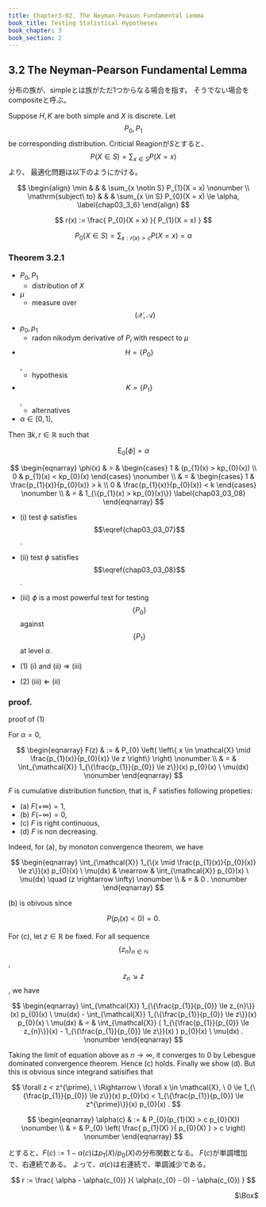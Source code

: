```yaml
---
title: Chapter3-02. The Neyman-Peason Fundamental Lemma
book_title: Testing Statistical Hypotheses
book_chapter: 3
book_section: 2
---
```


## 3.2 The Neyman-Pearson Fundamental Lemma
分布の族が、simpleとは族がただ1つからなる場合を指す。
そうでない場合をcompositeと呼ぶ。

Suppose $H, K$ are both simple and $X$ is discrete.
Let $$P_{0}, P_{1}$$ be corresponding distribution.
Criticial Reagionが$S$とすると、$$P(X \in S) = \sum_{x \in S}P(X = x)$$より、 最適化問題は以下のようにかける。

$$
\begin{align}
    \min
    & & &
        \sum_{x \notin S}
            P_{1}(X = x)
    \nonumber
    \\
    \mathrm{subject\ to}
    & & &
        \sum_{x \in S}
            P_{0}(X = x)
        \le
        \alpha,
        \label{chap03_3_6}
\end{align}
$$

$$
    r(x)
    :=
    \frac{
        P_{0}(X = x)
    }{
        P_{1}(X = x)
    }
$$

$$
    P_{0}(X \in S)
    =
    \sum_{x:r(x) > c}
        P(X = x)
    = \alpha
$$

### Theorem 3.2.1
* $P_{0}, P_{1}$
    * distribution of $X$
* $\mu$
    * measure over $$(\mathcal{X}, \mathcal{A})$$
* $p_{0}, p_{1}$
    * radon nikodym derivative of $P_{i}$ with respect to $\mu$
* $$H = \{P_{0}\}$$,
    * hypothesis
* $$K = \{P_{1}\}$$,
    * alternatives
* $\alpha \in [0, 1]$,

Then $\exists k, r \in \mathbb{R}$ such that

$$
\begin{equation}
    \mathrm{E}_{0}
    \left[
        \phi
    \right]
    =
    \alpha
    \label{chap03_03_07}
\end{equation}
$$

$$
\begin{eqnarray}
    \phi(x)
    & = &
        \begin{cases}
            1
            &
                (p_{1}(x) > kp_{0}(x))
                \\
            0
            &
                p_{1}(x) < kp_{0}(x)
        \end{cases}
    \nonumber
    \\
    & = &
        \begin{cases}
            1
            &
                \frac{p_{1}(x)}{p_{0}(x)} > k
            \\
            0
            &
                \frac{p_{1}(x)}{p_{0}(x)} < k
        \end{cases}
    \nonumber
    \\
    & = &
        1_{\{p_{1}(x) > kp_{0}(x)\}}
    \label{chap03_03_08}
\end{eqnarray}
$$

* (i) test $\phi$ satisfies $$\eqref{chap03_03_07}$$.
* (ii) test $\phi$ satisfies $$\eqref{chap03_03_08}$$.
* (iii) $\phi$ is a most powerful test for testing $$\{P_{0}\}$$ against $$\{P_{1}\}$$ at level $\alpha$.


* (1) (i) and (ii) $\Rightarrow$ (iii)
* (2) (iii) $\Leftarrow$ (ii)

### proof.
proof of (1)

For $\alpha = 0$,

$$
\begin{eqnarray}
    F(z)
    & := &
        P_{0}
        \left(
            \left\{
                x \in \mathcal{X}
                \mid
                \frac{p_{1}(x)}{p_{0}(x)} \le z
            \right\}
        \right)
    \nonumber
    \\
    & = &
        \int_{\mathcal{X}}
            1_{\{\frac{p_{1}}{p_{0}} \le z\}}(x)
            p_{0}(x)
        \ \mu(dx)
    \nonumber
\end{eqnarray}
$$

$F$ is cumulative distribution function, that is, $F$ satisfies following propeties:

* (a) $F(+\infty) = 1$,
* (b) $F(-\infty) = 0$,
* (c) $F$ is right continuous,
* (d) $F$ is non decreasing.

Indeed, for (a), by monoton convergence theorem, we have

$$
\begin{eqnarray}
    \int_{\mathcal{X}}
        1_{\{x \mid \frac{p_{1}(x)}{p_{0}(x)} \le z\}}(x)
        p_{0}(x)
    \ \mu(dx)
    & \nearrow  &
        \int_{\mathcal{X}}
            p_{0}(x)
        \ \mu(dx)
        \quad
        (z \rightarrow \infty)
    \nonumber
    \\
    & = &
        0
    .
    \nonumber
\end{eqnarray}
$$

(b) is obivous since

$$
    P(p_{i}(x) < 0)
    =
    0
    .
$$

For (c), let $z \in \mathbb{R}$ be fixed.
For all sequence $$\{z_{n}\}_{n \in \mathbb{N}}$$, $$z_{n} \searrow z$$, we have

$$
\begin{eqnarray}
    \int_{\mathcal{X}}
        1_{\{\frac{p_{1}}{p_{0}} \le z_{n}\}}(x)
        p_{0}(x)
    \ \mu(dx)
    -
    \int_{\mathcal{X}}
        1_{\{\frac{p_{1}}{p_{0}} \le z\}}(x)
        p_{0}(x)
    \ \mu(dx)
    & = &
        \int_{\mathcal{X}}
            (
                1_{\{\frac{p_{1}}{p_{0}} \le z_{n}\}}(x)
                -
                1_{\{\frac{p_{1}}{p_{0}} \le z\}}(x)
            )
            p_{0}(x)
        \ \mu(dx)
    .
    \nonumber
\end{eqnarray}
$$

Taking the limit of equation above as $n \rightarrow \infty$, it converges to 0 by Lebesgue dominated convergence theorem.
Hence (c) holds.
Finally we show (d).
But this is obvious since integrand satisifies that

$$
    \forall z < z^{\prime},
    \
    \Rightarrow
    \
    \forall x \in \mathcal{X},
    \
    0
    \le
    1_{\{\frac{p_{1}}{p_{0}} \le z\}}(x)
    p_{0}(x)
    <
    1_{\{\frac{p_{1}}{p_{0}} \le z^{\prime}\}}(x)
    p_{0}(x)
    .
$$


$$
\begin{eqnarray}
    \alpha(c)
    & := &
        P_{0}(p_{1}(X) > c p_{0}(X))
    \nonumber
    \\
    & = &
        P_{0}
        \left(
            \frac{
                p_{1}(X)
            }{
                p_{0}(X)
            }
            >
            c
        \right)
    \nonumber
\end{eqnarray}
$$

とすると、$F(c) := 1 - \alpha(c)$は$p_{1}(X)/p_{0}(X)$の分布関数となる。
$F(c)$が単調増加で、右連続である。
よって、$\alpha(c)$は右連続で、単調減少である。

$$
    r
    :=
    \frac{
        \alpha - \alpha(c_{0})
    }{
        \alpha(c_{0} - 0) - \alpha(c_{0})
    }
$$

<div class="QED" style="text-align: right">$\Box$</div>

